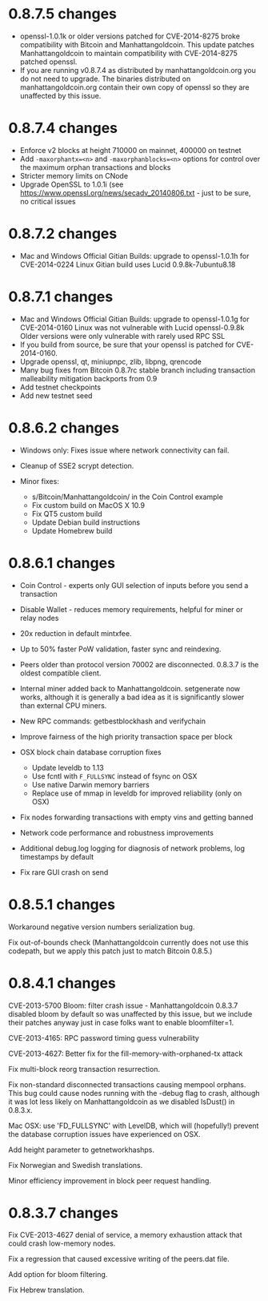 0.8.7.5 changes
=============
- openssl-1.0.1k or older versions patched for CVE-2014-8275 broke compatibility with Bitcoin and Manhattangoldcoin.
  This update patches Manhattangoldcoin to maintain compatibility with CVE-2014-8275 patched openssl.
- If you are running v0.8.7.4 as distributed by manhattangoldcoin.org you do not need to upgrade.
  The binaries distributed on manhattangoldcoin.org contain their own copy of openssl so they are unaffected by this issue.

0.8.7.4 changes
=============
- Enforce v2 blocks at height 710000 on mainnet, 400000 on testnet
- Add `-maxorphantx=<n>` and `-maxorphanblocks=<n>` options for control over the maximum orphan transactions and blocks
- Stricter memory limits on CNode
- Upgrade OpenSSL to 1.0.1i (see https://www.openssl.org/news/secadv_20140806.txt - just to be sure, no critical issues

0.8.7.2 changes
=============
- Mac and Windows Official Gitian Builds: upgrade to openssl-1.0.1h for CVE-2014-0224
                   Linux Gitian build uses Lucid 0.9.8k-7ubuntu8.18

0.8.7.1 changes
=============
- Mac and Windows Official Gitian Builds: upgrade to openssl-1.0.1g for CVE-2014-0160
                   Linux was not vulnerable with Lucid openssl-0.9.8k
                   Older versions were only vulnerable with rarely used RPC SSL
- If you build from source, be sure that your openssl is patched for CVE-2014-0160.
- Upgrade openssl, qt, miniupnpc, zlib, libpng, qrencode
- Many bug fixes from Bitcoin 0.8.7rc stable branch
    including transaction malleability mitigation backports from 0.9
- Add testnet checkpoints
- Add new testnet seed

0.8.6.2 changes
=============

- Windows only: Fixes issue where network connectivity can fail.

- Cleanup of SSE2 scrypt detection.

- Minor fixes:
  - s/Bitcoin/Manhattangoldcoin/ in the Coin Control example
  - Fix custom build on MacOS X 10.9
  - Fix QT5 custom build
  - Update Debian build instructions
  - Update Homebrew build 

0.8.6.1 changes
=============

- Coin Control - experts only GUI selection of inputs before you send a transaction

- Disable Wallet - reduces memory requirements, helpful for miner or relay nodes

- 20x reduction in default mintxfee.

- Up to 50% faster PoW validation, faster sync and reindexing.

- Peers older than protocol version 70002 are disconnected.  0.8.3.7 is the oldest compatible client.

- Internal miner added back to Manhattangoldcoin.  setgenerate now works, although it is generally a bad idea as it is significantly slower than external CPU miners.

- New RPC commands: getbestblockhash and verifychain

- Improve fairness of the high priority transaction space per block

- OSX block chain database corruption fixes
  - Update leveldb to 1.13
  - Use fcntl with `F_FULLSYNC` instead of fsync on OSX
  - Use native Darwin memory barriers
  - Replace use of mmap in leveldb for improved reliability (only on OSX)

- Fix nodes forwarding transactions with empty vins and getting banned

- Network code performance and robustness improvements

- Additional debug.log logging for diagnosis of network problems, log timestamps by default

- Fix rare GUI crash on send

0.8.5.1 changes
===============

Workaround negative version numbers serialization bug.

Fix out-of-bounds check (Manhattangoldcoin currently does not use this codepath, but we apply this
patch just to match Bitcoin 0.8.5.)

0.8.4.1 changes
===============

CVE-2013-5700 Bloom: filter crash issue - Manhattangoldcoin 0.8.3.7 disabled bloom by default so was 
unaffected by this issue, but we include their patches anyway just in case folks want to 
enable bloomfilter=1.

CVE-2013-4165: RPC password timing guess vulnerability

CVE-2013-4627: Better fix for the fill-memory-with-orphaned-tx attack

Fix multi-block reorg transaction resurrection.

Fix non-standard disconnected transactions causing mempool orphans.  This bug could cause 
nodes running with the -debug flag to crash, although it was lot less likely on Manhattangoldcoin 
as we disabled IsDust() in 0.8.3.x.

Mac OSX: use 'FD_FULLSYNC' with LevelDB, which will (hopefully!) prevent the database 
corruption issues have experienced on OSX.

Add height parameter to getnetworkhashps.

Fix Norwegian and Swedish translations.

Minor efficiency improvement in block peer request handling.


0.8.3.7 changes
===============

Fix CVE-2013-4627 denial of service, a memory exhaustion attack that could crash low-memory nodes.

Fix a regression that caused excessive writing of the peers.dat file.

Add option for bloom filtering.

Fix Hebrew translation.
